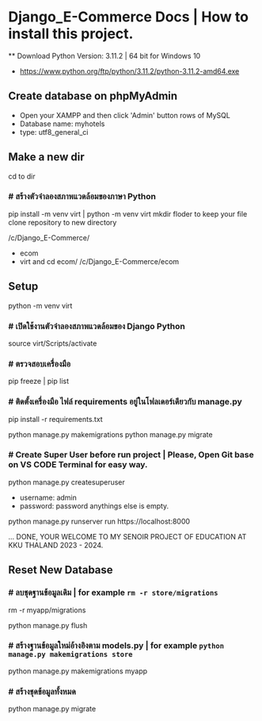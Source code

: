# Django_E-Commerce Docs | How to install this project.

** Download Python Version: 3.11.2 | 64 bit for Windows 10
- https://www.python.org/ftp/python/3.11.2/python-3.11.2-amd64.exe

## Create database on phpMyAdmin
- Open your XAMPP and then click 'Admin' button rows of MySQL
- Database name: myhotels
- type: utf8_general_ci

## Make a new dir
cd to dir 
### # สร้างตัวจำลองสภาพแวดล้อมของภาษา Python
pip install -m venv virt | python -m venv virt
mkdir floder to keep your file
clone repository to new directory

/c/Django_E-Commerce/
- ecom
- virt
and cd ecom/
/c/Django_E-Commerce/ecom

## Setup

python -m venv virt

### # เปิดใช้งานตัวจำลองสภาพแวดล้อมของ Django Python
source virt/Scripts/activate

### # ตรวจสอบเครื่องมือ
pip freeze | pip list

### # ติดตั้งเครื่องมือ ไฟล์ requirements อยู่ในโฟลเดอร์เดียวกับ manage.py
pip install -r requirements.txt

python manage.py makemigrations
python manage.py migrate

### # Create Super User before run project | Please, Open Git base on VS CODE Terminal for easy way.
python manage.py createsuperuser
- username: admin
- password: password
anythings else is empty.

python manage.py runserver
run https://localhost:8000

... DONE, YOUR WELCOME TO MY SENOIR PROJECT OF EDUCATION AT KKU THALAND 2023 - 2024.

## Reset New Database
### # ลบชุดฐานข้อมูลเดิม | for example `rm -r store/migrations`
rm -r myapp/migrations 

python manage.py flush
### # สร้างฐานข้อมูลใหม่อ้างอิงตาม models.py | for example `python manage.py makemigrations store`
python manage.py makemigrations myapp 

### # สร้างชุดข้อมูลทั้งหมด
python manage.py migrate 
